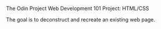 The Odin Project
Web Development 101
Project: HTML/CSS

The goal is to deconstruct and recreate an existing web page.